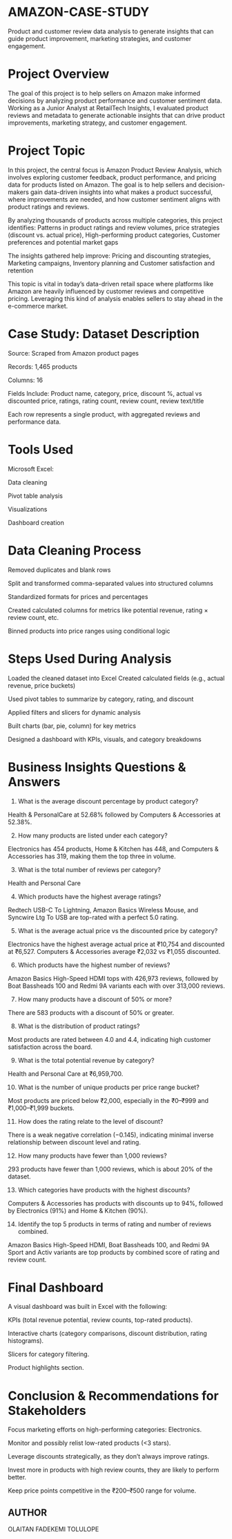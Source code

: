 # AMAZON-CASE-STUDY
Product and customer review data analysis to generate insights that can guide product improvement, marketing strategies, and customer engagement.
# Project Overview

The goal of this project is to help sellers on Amazon make informed decisions by analyzing product performance and customer sentiment data. Working as a Junior Analyst at RetailTech Insights, I evaluated product reviews and metadata to generate actionable insights that can drive product improvements, marketing strategy, and customer engagement.


# Project Topic

In this project, the central focus is Amazon Product Review Analysis, which involves exploring customer feedback, product performance, and pricing data for products listed on Amazon. The goal is to help sellers and decision-makers gain data-driven insights into what makes a product successful, where improvements are needed, and how customer sentiment aligns with product ratings and reviews.

By analyzing thousands of products across multiple categories, this project identifies: Patterns in product ratings and review volumes, price strategies (discount vs. actual price), High-performing product categories, Customer preferences and potential market gaps

The insights gathered help improve: Pricing and discounting strategies, Marketing campaigns, Inventory planning and Customer satisfaction and retention

This topic is vital in today’s data-driven retail space where platforms like Amazon are heavily influenced by customer reviews and competitive pricing. Leveraging this kind of analysis enables sellers to stay ahead in the e-commerce market.


# Case Study: Dataset Description

Source: Scraped from Amazon product pages

Records: 1,465 products

Columns: 16

Fields Include: Product name, category, price, discount %, actual vs discounted price, ratings, rating count, review count, review text/title

Each row represents a single product, with aggregated reviews and performance data.


# Tools Used

Microsoft Excel:

Data cleaning

Pivot table analysis

Visualizations

Dashboard creation


# Data Cleaning Process

Removed duplicates and blank rows

Split and transformed comma-separated values into structured columns

Standardized formats for prices and percentages

Created calculated columns for metrics like potential revenue, rating × review count, etc.

Binned products into price ranges using conditional logic


# Steps Used During Analysis

Loaded the cleaned dataset into Excel
Created calculated fields (e.g., actual revenue, price buckets)

Used pivot tables to summarize by category, rating, and discount

Applied filters and slicers for dynamic analysis

Built charts (bar, pie, column) for key metrics

Designed a dashboard with KPIs, visuals, and category breakdowns


# Business Insights Questions & Answers

1. What is the average discount percentage by product category?

Health & PersonalCare at 52.68% followed by Computers & Accessories at 52.38%.

2. How many products are listed under each category?

Electronics has 454 products, Home & Kitchen has 448, and Computers & Accessories has 319, making them the top three in volume.

3. What is the total number of reviews per category?

Health and Personal Care

4. Which products have the highest average ratings?

Redtech USB-C To Lightning, Amazon Basics Wireless Mouse, and Syncwire Ltg To USB are top-rated with a perfect 5.0 rating.

5. What is the average actual price vs the discounted price by category?

Electronics have the highest average actual price at ₹10,754 and discounted at ₹6,527. Computers & Accessories average ₹2,032 vs ₹1,055 discounted.

6. Which products have the highest number of reviews?

Amazon Basics High-Speed HDMI tops with 426,973 reviews, followed by Boat Bassheads 100 and Redmi 9A variants each with over 313,000 reviews.

7. How many products have a discount of 50% or more?

There are 583 products with a discount of 50% or greater.

8. What is the distribution of product ratings?

Most products are rated between 4.0 and 4.4, indicating high customer satisfaction across the board.

9. What is the total potential revenue by category?

Health and Personal Care at ₹6,959,700.

10. What is the number of unique products per price range bucket?

Most products are priced below ₹2,000, especially in the ₹0–₹999 and ₹1,000–₹1,999 buckets.

11. How does the rating relate to the level of discount?

There is a weak negative correlation (−0.145), indicating minimal inverse relationship between discount level and rating.

12. How many products have fewer than 1,000 reviews?

293 products have fewer than 1,000 reviews, which is about 20% of the dataset.

13. Which categories have products with the highest discounts?

Computers & Accessories has products with discounts up to 94%, followed by Electronics (91%) and Home & Kitchen (90%).

14. Identify the top 5 products in terms of rating and number of reviews combined.

Amazon Basics High-Speed HDMI, Boat Bassheads 100, and Redmi 9A Sport and Activ variants are top products by combined score of rating and review count.


# Final Dashboard

A visual dashboard was built in Excel with the following:

KPIs (total revenue potential, review counts, top-rated products).

Interactive charts (category comparisons, discount distribution, rating histograms).

Slicers for category filtering.

Product highlights section.


# Conclusion & Recommendations for Stakeholders

Focus marketing efforts on high-performing categories: Electronics.

Monitor and possibly relist low-rated products (<3 stars).

Leverage discounts strategically, as they don’t always improve ratings.

Invest more in products with high review counts, they are likely to perform better.

Keep price points competitive in the ₹200–₹500 range for volume.




## AUTHOR

OLAITAN FADEKEMI TOLULOPE
